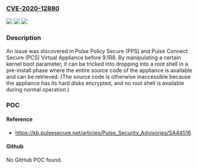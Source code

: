 ### [CVE-2020-12880](https://cve.mitre.org/cgi-bin/cvename.cgi?name=CVE-2020-12880)
![](https://img.shields.io/static/v1?label=Product&message=n%2Fa&color=blue)
![](https://img.shields.io/static/v1?label=Version&message=n%2Fa&color=blue)
![](https://img.shields.io/static/v1?label=Vulnerability&message=n%2Fa&color=brighgreen)

### Description

An issue was discovered in Pulse Policy Secure (PPS) and Pulse Connect Secure (PCS) Virtual Appliance before 9.1R8. By manipulating a certain kernel boot parameter, it can be tricked into dropping into a root shell in a pre-install phase where the entire source code of the appliance is available and can be retrieved. (The source code is otherwise inaccessible because the appliance has its hard disks encrypted, and no root shell is available during normal operation.)

### POC

#### Reference
- https://kb.pulsesecure.net/articles/Pulse_Security_Advisories/SA44516

#### Github
No GitHub POC found.


